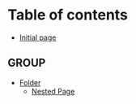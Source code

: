 # Table of contents

* [Initial page](README.md)

## GROUP

* [Folder](group/folder/README.md)
  * [Nested Page](group/folder/nested-page.md)

